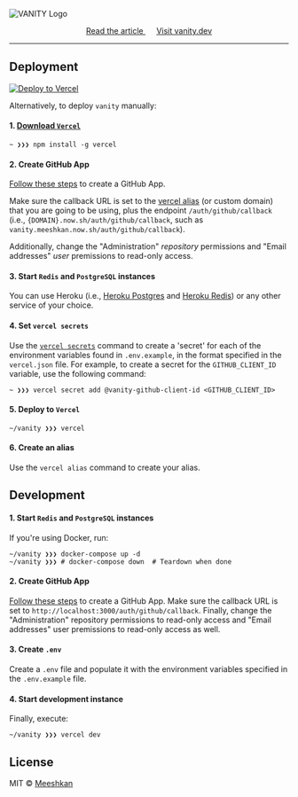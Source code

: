 ![VANITY Logo](https://nikolaskama.me/content/images/2020/04/vanity_logo.png)

<div align="center">
	<a href="https://dev.to/meeshkan/weekly-metrics-for-your-github-repos-with-vanity-3jf7">
		Read the article
	</a>
	<span>&nbsp;&nbsp;&nbsp;&nbsp;</span>
	<a href="https://vanity.dev">
		Visit vanity.dev
	</a>
</div>

---

## Deployment

[![Deploy to Vercel](https://deploy.now.sh/static/button.svg)](https://deploy.now.sh/?repo=https://github.com/Meeshkan/vanity)

Alternatively, to deploy `vanity` manually:

#### 1. [Download `Vercel`](https://vercel.com/download)

```
~ ❯❯❯ npm install -g vercel
```

#### 2. Create GitHub App

[Follow these steps](https://developer.github.com/apps/building-github-apps/creating-a-github-app/) to create a GitHub App.

Make sure the callback URL is set to the [vercel alias](https://vercel.com/docs/configuration#project/alias) (or custom domain) that you are going to be using, plus the endpoint `/auth/github/callback` (i.e., `{DOMAIN}.now.sh/auth/github/callback`, such as `vanity.meeshkan.now.sh/auth/github/callback`).

Additionally, change the "Administration" *repository* permissions and "Email addresses" *user* premissions to read-only access.

#### 3. Start `Redis` and `PostgreSQL` instances

You can use Heroku (i.e., [Heroku Postgres](https://www.heroku.com/postgres) and [Heroku Redis](https://www.heroku.com/redis)) or any other service of your choice.

#### 4. Set `vercel secrets`

Use the [`vercel secrets`](https://vercel.com/docs/v2/build-step#adding-secrets) command to create a 'secret' for each of the environment variables found in `.env.example`, in the format specified in the `vercel.json` file. For example, to create a secret for the `GITHUB_CLIENT_ID` variable, use the following command:

```
~ ❯❯❯ vercel secret add @vanity-github-client-id <GITHUB_CLIENT_ID>
```

#### 5. Deploy to `Vercel`

```
~/vanity ❯❯❯ vercel
```

#### 6. Create an alias

Use the `vercel alias` command to create your alias.

## Development

#### 1. Start `Redis` and `PostgreSQL` instances

If you're using Docker, run:

```
~/vanity ❯❯❯ docker-compose up -d
~/vanity ❯❯❯ # docker-compose down  # Teardown when done
```

#### 2. Create GitHub App

[Follow these steps](https://developer.github.com/apps/building-github-apps/creating-a-github-app/) to create a GitHub App. Make sure the callback URL is set to `http://localhost:3000/auth/github/callback`. Finally, change the "Administration" repository permissions to read-only access and "Email addresses" user premissions to read-only access as well.

#### 3. Create `.env`

Create a `.env` file and populate it with the environment variables specified in the `.env.example` file.

#### 4. Start development instance

Finally, execute:

```
~/vanity ❯❯❯ vercel dev
```

## License

MIT © [Meeshkan](http://meeshkan.com/)
